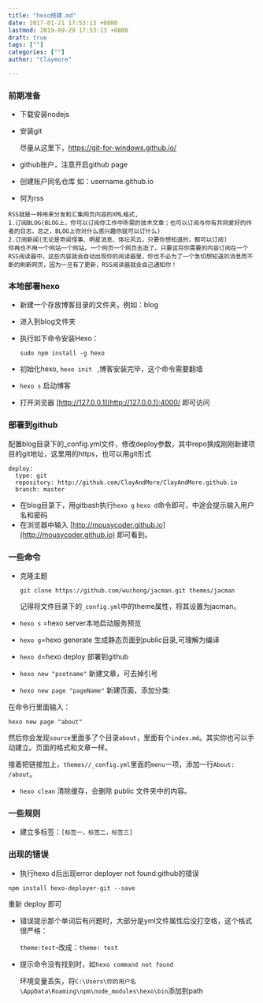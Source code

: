 ```yaml
---
title: "hexo搭建.md"
date: 2017-01-21 17:53:13 +0800
lastmod: 2019-09-29 17:53:13 +0800
draft: true
tags: [""]
categories: [""]
author: "Claymore"

---
```




### 前期准备

- 下载安装nodejs

- 安装git 

  尽量从这里下，https://git-for-windows.github.io/

- github账户，注意开启github page

- 创建账户同名仓库 如：username.github.io

- 何为rss

```
RSS就是一种用来分发和汇集网页内容的XML格式,
1.订阅BLOG(BLOG上，你可以订阅你工作中所需的技术文章；也可以订阅与你有共同爱好的作者的日志，总之，BLOG上你对什么感兴趣你就可以订什么) 
2.订阅新闻(无论是奇闻怪事、明星消息、体坛风云，只要你想知道的，都可以订阅) 
你再也不用一个网站一个网站，一个网页一个网页去逛了。只要这将你需要的内容订阅在一个RSS阅读器中，这些内容就会自动出现你的阅读器里，你也不必为了一个急切想知道的消息而不断的刷新网页，因为一旦有了更新，RSS阅读器就会自己通知你！ 
```

### 本地部署hexo

- 新建一个存放博客目录的文件夹，例如：blog

- 进入到blog文件夹

- 执行如下命令安装Hexo：

  `sudo npm install -g hexo`

- 初始化hexo, `hexo init ` ,博客安装完毕，这个命令需要翻墙

- `hexo s` 启动博客

- 打开浏览器 [http://127.0.0.1](http://127.0.0.1):4000/ 即可访问

### 部署到github

配置blog目录下的_config.yml文件，修改deploy参数，其中repo换成刚刚新建项目的git地址，这里用的https，也可以用git形式

```
deploy:
  type: git
  repository: http://github.com/ClayAndMore/ClayAndMore.github.io
  branch: master
```

- 在blog目录下，用gitbash执行`hexo g` `hexo d`命令即可，中途会提示输入用户名和密码
- 在浏览器中输入 [http://mousycoder.github.io](http://mousycoder.github.io) 即可看到。

### 一些命令

- 克隆主题

  `git clone https://github.com/wuchong/jacman.git themes/jacman`

  记得将文件目录下的`_config.yml`中的theme属性，将其设置为jacman。

- `hexo s` =hexo server本地启动服务预览

- `hexo g`=hexo generate 生成静态页面到public目录,可理解为编译

- `hexo d`=hexo deploy 部署到github

- `hexo new "psotname"` 新建文章，可去掉引号

- `hexo new page "pageName"` 新建页面，添加分类:

在命令行里面输入：

```
hexo new page "about"
```

然后你会发现`source`里面多了个目录`about`，里面有个`index.md`。其实你也可以手动建立。页面的格式和文章一样。

接着把链接加上，`themes//_config.yml`里面的`menu`一项，添加一行`About: /about`。

- `hexo clean` 清除缓存，会删除 public 文件夹中的内容。

### 一些规则

- 建立多标签：`[标签一，标签二，标签三]`

### 出现的错误

- 执行hexo d后出现error deployer not found:github的错误

`npm install hexo-deployer-git --save`

重新 deploy 即可

- 错误提示那个单词后有问题时，大部分是yml文件属性后没打空格，这个格式很严格：

  `theme:test`-改成：`theme: test`

- 提示命令没有找到时，如`hexo command not found`

  环境变量丢失，将`C:\Users\你的用户名\AppData\Roaming\npm\node_modules\hexo\bin`添加到path

